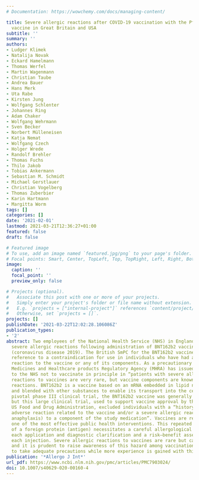 ```yaml
---
# Documentation: https://wowchemy.com/docs/managing-content/

title: Severe allergic reactions after COVID-19 vaccination with the Pfizer/BioNTech
  vaccine in Great Britain and USA
subtitle: ''
summary: ''
authors:
- Ludger Klimek
- Natalija Novak
- Eckard Hamelmann
- Thomas Werfel
- Martin Wagenmann
- Christian Taube
- Andrea Bauer
- Hans Merk
- Uta Rabe
- Kirsten Jung
- Wolfgang Schlenter
- Johannes Ring
- Adam Chaker
- Wolfgang Wehrmann
- Sven Becker
- Norbert Mülleneisen
- Katja Nemat
- Wolfgang Czech
- Holger Wrede
- Randolf Brehler
- Thomas Fuchs
- Thilo Jakob
- Tobias Ankermann
- Sebastian M. Schmidt
- Michael Gerstlauer
- Christian Vogelberg
- Thomas Zuberbier
- Karin Hartmann
- Margitta Worm
tags: []
categories: []
date: '2021-02-01'
lastmod: 2021-03-21T12:36:27+01:00
featured: false
draft: false

# Featured image
# To use, add an image named `featured.jpg/png` to your page's folder.
# Focal points: Smart, Center, TopLeft, Top, TopRight, Left, Right, BottomLeft, Bottom, BottomRight.
image:
  caption: ''
  focal_point: ''
  preview_only: false

# Projects (optional).
#   Associate this post with one or more of your projects.
#   Simply enter your project's folder or file name without extension.
#   E.g. `projects = ["internal-project"]` references `content/project/deep-learning/index.md`.
#   Otherwise, set `projects = []`.
projects: []
publishDate: '2021-03-22T12:02:28.106086Z'
publication_types:
- '2'
abstract: Two employees of the National Health Service (NHS) in England developed
  severe allergic reactions following administration of BNT162b2 vaccine against COVID-19
  (coronavirus disease 2019). The British SmPC for the BNT162b2 vaccine already includes
  reference to a contraindication for use in individuals who have had an allergic
  reaction to the vaccine or any of its components. As a precautionary measure, the
  Medicines and Healthcare products Regulatory Agency (MHRA) has issued interim guidance
  to the NHS not to vaccinate in principle in “patients with severe allergies”. Allergic
  reactions to vaccines are very rare, but vaccine components are known to cause allergic
  reactions. BNT162b2 is a vaccine based on an mRNA embedded in lipid nanoparticles
  and blended with other substances to enable its transport into the cells. In the
  pivotal phase III clinical trial, the BNT162b2 vaccine was generally well tolerated,
  but this large clinical trial, used to support vaccine approval by the MHRA and
  US Food and Drug Administration, excluded individuals with a “history of a severe
  adverse reaction related to the vaccine and/or a severe allergic reaction (e.g.,
  anaphylaxis) to a component of the study medication”. Vaccines are recognized as
  one of the most effective public health interventions. This repeated administration
  of a foreign protein (antigen) necessitates a careful allergological history before
  each application and diagnostic clarification and a risk–benefit assessment before
  each injection. Severe allergic reactions to vaccines are rare but can be life-threatening,
  and it is prudent to raise awareness of this hazard among vaccination teams and
  to take adequate precautions while more experience is gained with this new vaccine.
publication: '*Allergo J Int*'
url_pdf: https://www.ncbi.nlm.nih.gov/pmc/articles/PMC7903024/
doi: 10.1007/s40629-020-00160-4
---
```

